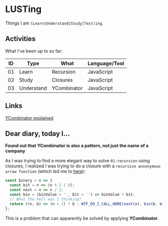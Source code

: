 # LUSTing

Things I am `(Learn|Understand|Study|Test)ing`.

## Activities

What I've been up to so far:

|ID | Type       | What        |  Language/Tool |
|---|------------|-------------|----------------|
|01 | Learn      | Recursion   | JavaScript     |
|02 | Study      | Closures    | JavaScript     |
|03 | Understand | YCombinator | JavaScript     |

## Links

 [YCombinator explained](http://kestas.kuliukas.com/YCombinatorExplained/)

## Dear diary, today I...

__Found out that YCombinator is also a pattern, not just the name of a company__

As I was trying to find a more elegant way to solve `01-recursion` using closures, I realized I was trying to do a closure with a `recursive annonymous arrow function` (which led me to [here](http://stackoverflow.com/questions/25228394/how-do-i-write-an-arrow-function-in-es6-recursively)):
```js
const binary = n => {
  const bit = n => (n % 2 | 0);
  const next = n => n / 2;
  const bin = (binValue = '', bit = '') => binValue + bit;
  // What the hell was I thinking?
  return ((n, b) => (n < 1) ? b : WTF_DO_I_CALL_HERE(next(n), bin(b, bit(n))))(n);
};
```
This is a problem that can apparently be solved by applying __YCombinator__.

